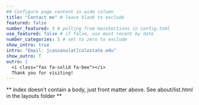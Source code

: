 ```yaml
---
## Configure page content in wide column
title: "Contact me" # leave blank to exclude
featured: false 
number_featured: 3 # pulling from mainSections in config.toml
use_featured: false # if false, use most recent by date
number_categories: 5 # set to zero to exclude
show_intro: true
intro: "Email: jcassano[at]colostate.edu"
show_outro: T
outro: |
  <i class="fas fa-solid fa-bee"></i>
  Thank you for visiting!
---
```


** index doesn't contain a body, just front matter above.
See about/list.html in the layouts folder **